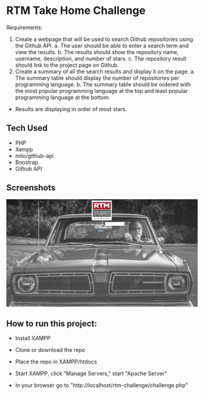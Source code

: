 # RTM Take Home Challenge
Requirements:
1. Create a webpage that will be used to search Github repositories using the Github API.
a. The user should be able to enter a search term and view the results.
b. The results should show the repository name, username, description, and
number of stars.
c. The repository result should link to the project page on Github.
2. Create a summary of all the search results and display it on the page.
a. The summary table should display the number of repositories per programming
language.
b. The summary table should be ordered with the most popular programming
language at the top and least popular programming language at the bottom.

* Results are displaying in order of most stars.

## Tech Used
* PHP
* Xampp
* milo/github-api
* Boostrap
* Github API

## Screenshots
![App Screenshot](https://github.com/shanedwilson/rtm-challenge/blob/readMe/screen-shots/Screen%20Shot%202019-08-12%20at%209.09.17%20PM.png?raw=true)


## How to run this project:

* Install XAMPP 

* Clone or download the repo

* Place the repo in XAMPP/htdocs

* Start XAMPP, click "Manage Servers," start "Apache Server"

* In your browser go to "http://localhost/rtm-challenge/challenge.php"